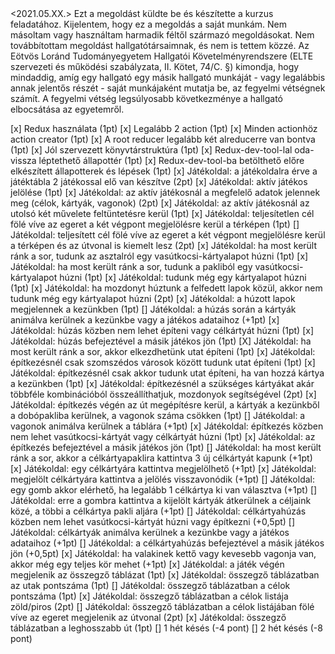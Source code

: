 <Abdurasitov Alekszandr>
<A49MZV>
<Kliensoldali_Webprogramozás - II. felvonás>
<2021.05.XX.>
Ezt a megoldást <Abdurasitov_Alekszandr, A49MZV> küldte be és készítette a <Kliensoldali_Webprogramozás> kurzus <Ticket_To_Ride - II. felvonás> feladatához.
Kijelentem, hogy ez a megoldás a saját munkám.
Nem másoltam vagy használtam harmadik féltől származó megoldásokat.
Nem továbbítottam megoldást hallgatótársaimnak, és nem is tettem közzé.
Az Eötvös Loránd Tudományegyetem Hallgatói Követelményrendszere (ELTE szervezeti és működési szabályzata, II. Kötet, 74/C. §) kimondja,
hogy mindaddig, amíg egy hallgató egy másik hallgató munkáját - vagy legalábbis annak jelentős részét - saját munkájaként mutatja be,
az fegyelmi vétségnek számít. A fegyelmi vétség legsúlyosabb következménye a hallgató elbocsátása az egyetemről.

[x] Redux használata (1pt)
[x] Legalább 2 action (1pt)
[x] Minden actionhöz action creator (1pt)
[x] A root reducer legalább két alreducerre van bontva (1pt)
[x] Jól szervezett könyvtárstruktúra (1pt)
[x] Redux-dev-tool-lal oda-vissza léptethető állapottér (1pt)
[x] Redux-dev-tool-ba betölthető előre elkészített állapotterek és lépések (1pt)
[x] Játékoldal: a játékoldalra érve a játéktábla 2 játékossal elő van készítve (2pt)
[x] Játékoldal: aktív játékos jelölése (1pt)
[x] Játékoldal: az aktív játékosnál a megfelelő adatok jelennek meg (célok, kártyák, vagonok) (2pt)
[x] Játékoldal: az aktív játékosnál az utolsó két művelete feltüntetésre kerül (1pt)
[x] Játékoldal: teljesítetlen cél fölé víve az egeret a két végpont megjelölésre kerül a térképen (1pt)
[] Játékoldal: teljesített cél fölé víve az egeret a két végpont megjelölésre kerül a térképen és az útvonal is kiemelt lesz (2pt)
[x] Játékoldal: ha most került ránk a sor, tudunk az asztalról egy vasútkocsi-kártyalapot húzni (1pt)
[x] Játékoldal: ha most került ránk a sor, tudunk a pakliból egy vasútkocsi-kártyalapot húzni (1pt)
[x] Játékoldal: tudunk még egy kártyalapot húzni (1pt)
[x] Játékoldal: ha mozdonyt húztunk a felfedett lapok közül, akkor nem tudunk még egy kártyalapot húzni (2pt)
[x] Játékoldal: a húzott lapok megjelennek a kezünkben (1pt)
[] Játékoldal: a húzás során a kártyák animálva kerülnek a kezünkbe vagy a játékos adataihoz (+1pt)
[x] Játékoldal: húzás közben nem lehet építeni vagy célkártyát húzni (1pt)
[x] Játékoldal: húzás befejeztével a másik játékos jön (1pt)
[X] Játékoldal: ha most került ránk a sor, akkor elkezdhetünk utat építeni (1pt)
[x] Játékoldal: építkezésnél csak szomszédos városok között tudunk utat építeni (1pt)
[x] Játékoldal: építkezésnél csak akkor tudunk utat építeni, ha van hozzá kártya a kezünkben (1pt)
[x] Játékoldal: építkezésnél a szükséges kártyákat akár többféle kombinációból összeállíthatjuk, mozdonyok segítségével (2pt)
[x] Játékoldal: építkezés végén az út megépítésre kerül, a kártyák a kezünkből a dobópakliba kerülnek, a vagonok száma csökken (1pt) 
[] Játékoldal: a vagonok animálva kerülnek a táblára (+1pt)
[x] Játékoldal: építkezés közben nem lehet vasútkocsi-kártyát vagy célkártyát húzni (1pt)
[x] Játékoldal: az építkezés befejeztével a másik játékos jön (1pt)
[] Játékoldal: ha most került ránk a sor, akkor a célkártyapaklira kattintva 3 új célkártyát kapunk (+1pt)
[x] Játékoldal: egy célkártyára kattintva megjelölhető (+1pt)
[x] Játékoldal: megjelölt célkártyára kattintva a jelölés visszavonódik (+1pt)
[] Játékoldal: egy gomb akkor elérhető, ha legalább 1 célkártya ki van választva (+1pt)
[] Játékoldal: erre a gombra kattintva a kijelölt kártyák átkerülnek a céljaink közé, a többi a célkártya pakli aljára (+1pt)
[] Játékoldal: célkártyahúzás közben nem lehet vasútkocsi-kártyát húzni vagy építkezni (+0,5pt)
[] Játékoldal: célkártyák animálva kerülnek a kezünkbe vagy a játékos adataihoz (+1pt)
[] Játékoldal: a célkártyahúzás befejeztével a másik játékos jön (+0,5pt)
[x] Játékoldal: ha valakinek kettő vagy kevesebb vagonja van, akkor még egy teljes kör mehet (+1pt)
[x] Játékoldal: a játék végén megjelenik az összegző táblázat (1pt)
[x] Játékoldal: összegző táblázatban az utak pontszáma (1pt)
[] Játékoldal: összegző táblázatban a célok pontszáma (1pt)
[x] Játékoldal: összegző táblázatban a célok listája zöld/piros (2pt)
[] Játékoldal: összegző táblázatban a célok listájában fölé víve az egeret megjelenik az útvonal (2pt)
[x] Játékoldal: összegző táblázatban a leghosszabb út (1pt)
[] 1 hét késés (-4 pont)
[] 2 hét késés (-8 pont)